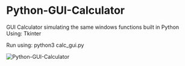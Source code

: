 # Python-GUI-Calculator
GUI Calculator simulating the same windows functions built in Python Using: Tkinter

Run using: python3 calc_gui.py

![Python-GUI-Calculator](https://media.giphy.com/media/EeDKyG9M1WtOh1nfPc/giphy.gif)

